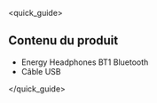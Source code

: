 <quick_guide> 
## Contenu du produit

* Energy Headphones BT1 Bluetooth
* Câble USB

</quick_guide>
